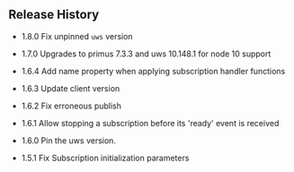 ## Release History

* 1.8.0 Fix unpinned `uws` version

* 1.7.0 Upgrades to primus 7.3.3 and uws 10.148.1 for node 10 support

* 1.6.4 Add name property when applying subscription handler functions

* 1.6.3 Update client version

* 1.6.2 Fix erroneous publish

* 1.6.1 Allow stopping a subscription before its 'ready' event is received

* 1.6.0 Pin the uws version.

* 1.5.1 Fix Subscription initialization parameters
